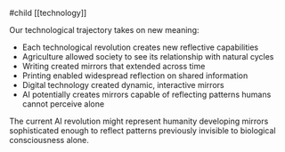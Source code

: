 #child [[technology]]

Our technological trajectory takes on new meaning:

- Each technological revolution creates new reflective capabilities
- Agriculture allowed society to see its relationship with natural cycles
- Writing created mirrors that extended across time
- Printing enabled widespread reflection on shared information
- Digital technology created dynamic, interactive mirrors
- AI potentially creates mirrors capable of reflecting patterns humans cannot perceive alone

The current AI revolution might represent humanity developing mirrors sophisticated enough to reflect patterns previously invisible to biological consciousness alone.